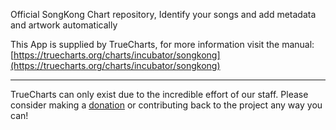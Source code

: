 Official SongKong Chart repository, Identify your songs and add metadata and artwork automatically

This App is supplied by TrueCharts, for more information visit the manual: [https://truecharts.org/charts/incubator/songkong](https://truecharts.org/charts/incubator/songkong)

---

TrueCharts can only exist due to the incredible effort of our staff.
Please consider making a [donation](https://truecharts.org/sponsor) or contributing back to the project any way you can!
